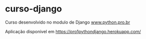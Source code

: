 # curso-django
Curso desenvolvido no modulo de Django www.python.pro.br

Aplicação disponivel em https://pro1pythondjango.herokuapp.com/